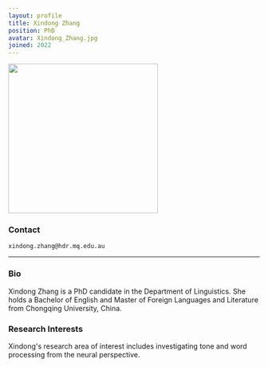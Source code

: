 ```yaml
---
layout: profile
title: Xindong Zhang
position: PhD
avatar: Xindong_Zhang.jpg
joined: 2022
---
```


<!-- 这里才是真正的内容区，Liquid 会在渲染时处理 -->
<img
  width="300"
  src="{{ '/images/people/' | append: page.avatar | relative_url }}"
  data-action="zoom"
/>

### Contact
<i class="fa fa-envelope-o"></i>  `xindong.zhang@hdr.mq.edu.au`

<hr>

### Bio

Xindong Zhang is a PhD candidate in the Department of Linguistics. She holds a Bachelor of English and Master of Foreign Languages and Literature from Chongqing University, China. 

### Research Interests

Xindong's research area of interest includes investigating tone and word processing from the neural perspective.

